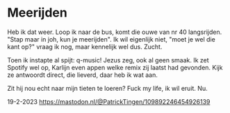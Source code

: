 # Meerijden

Heb ik dat weer. Loop ik naar de bus,  komt die ouwe van nr 40 langsrijden. "Stap maar in joh, kun je meerijden". Ik wil eigenlijk niet, "moet je wel die kant op?" vraag ik nog, maar kennelijk wel dus. Zucht. 

Toen ik instapte al spijt: q-music!  Jezus zeg, ook al geen smaak. Ik zet Spotify wel op, Karlijn even appen welke remix zij laatst had gevonden. Kijk ze antwoordt direct, die lieverd, daar heb ik wat aan. 

Zit hij nou echt naar mijn tieten te loeren? Fuck my life, ik wil eruit. Nu. 

19-2-2023
https://mastodon.nl/@PatrickTingen/109892246454926139